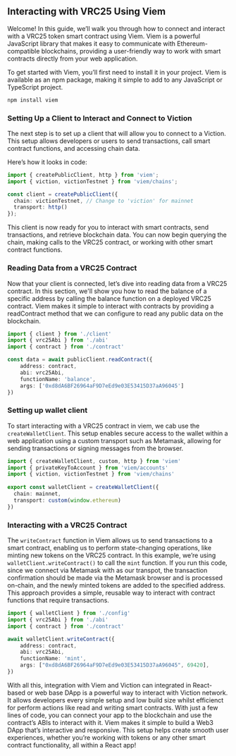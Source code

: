 
## Interacting with VRC25 Using Viem

Welcome! In this guide, we’ll walk you through how to connect and interact with a VRC25 token smart contract using Viem. Viem is a powerful JavaScript library that makes it easy to communicate with Ethereum-compatible blockchains, providing a user-friendly way to work with smart contracts directly from your web application.

To get started with Viem, you’ll first need to install it in your project. Viem is available as an npm package, making it simple to add to any JavaScript or TypeScript project.

```bash
npm install viem
```

### Setting Up a Client to Interact and Connect to Viction

The next step is to set up a client that will allow you to connect to a Viction. This setup allows developers or users to send transactions, call smart contract functions, and accessing chain data.

Here’s how it looks in code:

```typescript
import { createPublicClient, http } from 'viem';
import { viction, victionTestnet } from 'viem/chains';

const client = createPublicClient({
  chain: victionTestnet, // Change to 'viction' for mainnet
  transport: http()
});
```

This client is now ready for you to interact with smart contracts, send transactions, and retrieve blockchain data. You can now begin querying the chain, making calls to the VRC25 contract, or working with other smart contract functions.

### Reading Data from a VRC25 Contract

Now that your client is connected, let’s dive into reading data from a VRC25 contract. In this section, we'll show you how to read the balance of a specific address by calling the balance function on a deployed VRC25 contract. Viem makes it simple to interact with contracts by providing a readContract method that we can configure to read any public data on the blockchain.

```typescript
import { client } from './client'
import { vrc25Abi } from './abi'
import { contract } from './contract'

const data = await publicClient.readContract({
    address: contract,
    abi: vrc25Abi,
    functionName: 'balance',
    args: ['0xd8dA6BF26964aF9D7eEd9e03E53415D37aA96045']
})
```

### Setting up wallet client

To start interacting with a VRC25 contract in viem, we cab use the `createWalletClient`. This setup enables secure access to the wallet within a web application using a custom transport such as Metamask, allowing for sending transactions or signing messages from the browser.

```typescript
import { createWalletClient, custom, http } from 'viem'
import { privateKeyToAccount } from 'viem/accounts'
import { viction, victionTestnet } from 'viem/chains'
 
export const walletClient = createWalletClient({
  chain: mainnet,
  transport: custom(window.ethereum)
})
```

### Interacting with a VRC25 Contract

The `writeContract` function in Viem allows us to send transactions to a smart contract, enabling us to perform state-changing operations, like minting new tokens on the VRC25 contract. In this example, we’re using `walletClient.writeContract()` to call the `mint` function. If you run this code, since we connect via Metamask with as our transpot, the transaction confirmation should be made via the Metamask browser and is processed on-chain, and the newly minted tokens are added to the specified address. This approach provides a simple, reusable way to interact with contract functions that require transactions.

```typescript
import { walletClient } from './config'
import { vrc25Abi } from './abi'
import { contract } from './contract'

await walletClient.writeContract({
    address: contract,
    abi: vrc25Abi,
    functionName: 'mint',
    args: ["0xd8dA6BF26964aF9D7eEd9e03E53415D37aA96045", 69420],
})
```

With all this, integration with Viem and Viction can integrated in React-based or web base DApp is a powerful way to interact with Viction network. It allows developers every simple setup and low build size whilst efficienct for perform actions like read and writing smart contracts. With just a few lines of code, you can connect your app to the blockchain and use the contract’s ABIs to interact with it. Viem makes it simple to build a Web3 DApp that’s interactive and responsive. This setup helps create smooth user experiences, whether you’re working with tokens or any other smart contract functionality, all within a React app!